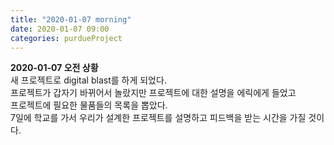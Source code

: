 ```yaml
---
title: "2020-01-07 morning"
date: 2020-01-07 09:00
categories: purdueProject
---
```


**2020-01-07 오전 상황**  
새 프로젝트로 digital blast를 하게 되었다.  
프로젝트가 갑자기 바뀌어서 놀랐지만 프로젝트에 대한 설명을 에릭에게 들었고  
프로젝트에 필요한 물품들의 목록을 뽑았다.  
7일에 학교를 가서 우리가 설계한 프로젝트를 설명하고 피드백을 받는 시간을 가질 것이다. 
